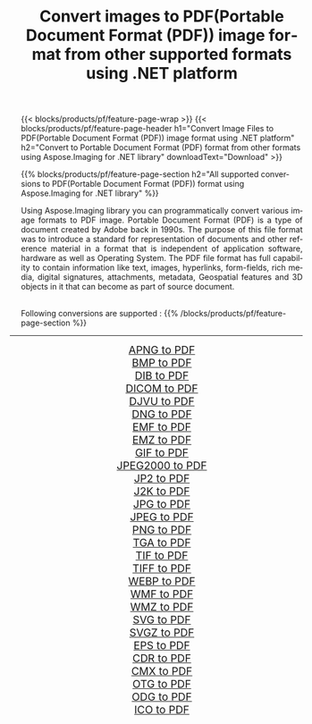 ﻿---
title: Convert images to PDF(Portable Document Format (PDF)) image format from other supported formats using .NET platform 
weight: 3920
url: /net/conversion/to/pdf/ 
lang: en
langdirlevel: 2
locales: zh-hans,ja,it,ru,de,es,fr,nl,id,lt,pl,pt,vi,tr,ko,zh-hant,ar,hi,th,sv,cs,uk,he
description: Using Aspose.Imaging for .NET library it is easy to convert to PDF(Portable Document Format (PDF)) from other supported image formats
---

{{< blocks/products/pf/feature-page-wrap >}}
{{< blocks/products/pf/feature-page-header h1="Convert Image Files to PDF(Portable Document Format (PDF)) image format using .NET platform" h2="Convert to Portable Document Format (PDF) format from other formats using Aspose.Imaging for .NET library" downloadText="Download" >}}


{{% blocks/products/pf/feature-page-section  h2="All supported conversions to PDF(Portable Document Format (PDF)) format using Aspose.Imaging for .NET library" %}}
<p align=justify>Using Aspose.Imaging library you can programmatically convert various image formats to PDF image. Portable Document Format (PDF) is a type of document created by Adobe back in 1990s. The purpose of this file format was to introduce a standard for representation of documents and other reference material in a format that is independent of application software, hardware as well as Operating System. The PDF file format has full capability to contain information like text, images, hyperlinks, form-fields, rich media, digital signatures, attachments, metadata, Geospatial features and 3D objects in it that can become as part of source document.</p>
<br/>
Following conversions are supported :
{{% /blocks/products/pf/feature-page-section %}}
<div class="container-fluid productfamilypage bg-gray">
    <div class="convertypes bg-gray agp-content section">
        <div class="container">
		<hr style="margin-left:-20px;"/>
		<div class="row other-converters" style="gap: 10px;font-size: 19px;text-align:center;">
		    <div class='col-md-2 other-converter remove-lp remove-rp'><a href="/imaging/net/conversion/apng-to-pdf/" style="padding:15px;">APNG to PDF</a></div>
<div class='col-md-2 other-converter remove-lp remove-rp'><a href="/imaging/net/conversion/bmp-to-pdf/" style="padding:15px;">BMP to PDF</a></div>
<div class='col-md-2 other-converter remove-lp remove-rp'><a href="/imaging/net/conversion/dib-to-pdf/" style="padding:15px;">DIB to PDF</a></div>
<div class='col-md-2 other-converter remove-lp remove-rp'><a href="/imaging/net/conversion/dicom-to-pdf/" style="padding:15px;">DICOM to PDF</a></div>
<div class='col-md-2 other-converter remove-lp remove-rp'><a href="/imaging/net/conversion/djvu-to-pdf/" style="padding:15px;">DJVU to PDF</a></div>
<div class='col-md-2 other-converter remove-lp remove-rp'><a href="/imaging/net/conversion/dng-to-pdf/" style="padding:15px;">DNG to PDF</a></div>
<div class='col-md-2 other-converter remove-lp remove-rp'><a href="/imaging/net/conversion/emf-to-pdf/" style="padding:15px;">EMF to PDF</a></div>
<div class='col-md-2 other-converter remove-lp remove-rp'><a href="/imaging/net/conversion/emz-to-pdf/" style="padding:15px;">EMZ to PDF</a></div>
<div class='col-md-2 other-converter remove-lp remove-rp'><a href="/imaging/net/conversion/gif-to-pdf/" style="padding:15px;">GIF to PDF</a></div>
<div class='col-md-2 other-converter remove-lp remove-rp'><a href="/imaging/net/conversion/jpeg2000-to-pdf/" style="padding:15px;">JPEG2000 to PDF</a></div>
<div class='col-md-2 other-converter remove-lp remove-rp'><a href="/imaging/net/conversion/jp2-to-pdf/" style="padding:15px;">JP2 to PDF</a></div>
<div class='col-md-2 other-converter remove-lp remove-rp'><a href="/imaging/net/conversion/j2k-to-pdf/" style="padding:15px;">J2K to PDF</a></div>
<div class='col-md-2 other-converter remove-lp remove-rp'><a href="/imaging/net/conversion/jpg-to-pdf/" style="padding:15px;">JPG to PDF</a></div>
<div class='col-md-2 other-converter remove-lp remove-rp'><a href="/imaging/net/conversion/jpeg-to-pdf/" style="padding:15px;">JPEG to PDF</a></div>
<div class='col-md-2 other-converter remove-lp remove-rp'><a href="/imaging/net/conversion/png-to-pdf/" style="padding:15px;">PNG to PDF</a></div>
<div class='col-md-2 other-converter remove-lp remove-rp'><a href="/imaging/net/conversion/tga-to-pdf/" style="padding:15px;">TGA to PDF</a></div>
<div class='col-md-2 other-converter remove-lp remove-rp'><a href="/imaging/net/conversion/tif-to-pdf/" style="padding:15px;">TIF to PDF</a></div>
<div class='col-md-2 other-converter remove-lp remove-rp'><a href="/imaging/net/conversion/tiff-to-pdf/" style="padding:15px;">TIFF to PDF</a></div>
<div class='col-md-2 other-converter remove-lp remove-rp'><a href="/imaging/net/conversion/webp-to-pdf/" style="padding:15px;">WEBP to PDF</a></div>
<div class='col-md-2 other-converter remove-lp remove-rp'><a href="/imaging/net/conversion/wmf-to-pdf/" style="padding:15px;">WMF to PDF</a></div>
<div class='col-md-2 other-converter remove-lp remove-rp'><a href="/imaging/net/conversion/wmz-to-pdf/" style="padding:15px;">WMZ to PDF</a></div>
<div class='col-md-2 other-converter remove-lp remove-rp'><a href="/imaging/net/conversion/svg-to-pdf/" style="padding:15px;">SVG to PDF</a></div>
<div class='col-md-2 other-converter remove-lp remove-rp'><a href="/imaging/net/conversion/svgz-to-pdf/" style="padding:15px;">SVGZ to PDF</a></div>
<div class='col-md-2 other-converter remove-lp remove-rp'><a href="/imaging/net/conversion/eps-to-pdf/" style="padding:15px;">EPS to PDF</a></div>
<div class='col-md-2 other-converter remove-lp remove-rp'><a href="/imaging/net/conversion/cdr-to-pdf/" style="padding:15px;">CDR to PDF</a></div>
<div class='col-md-2 other-converter remove-lp remove-rp'><a href="/imaging/net/conversion/cmx-to-pdf/" style="padding:15px;">CMX to PDF</a></div>
<div class='col-md-2 other-converter remove-lp remove-rp'><a href="/imaging/net/conversion/otg-to-pdf/" style="padding:15px;">OTG to PDF</a></div>
<div class='col-md-2 other-converter remove-lp remove-rp'><a href="/imaging/net/conversion/odg-to-pdf/" style="padding:15px;">ODG to PDF</a></div>
<div class='col-md-2 other-converter remove-lp remove-rp'><a href="/imaging/net/conversion/ico-to-pdf/" style="padding:15px;">ICO to PDF</a></div>
                </div>
        </div>
    </div>
</div>
<br/>


